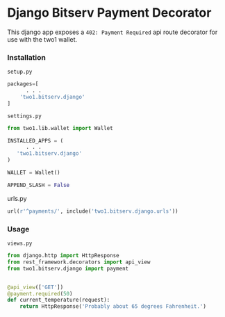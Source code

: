 # Django Bitserv Payment Decorator

This django app exposes a `402: Payment Required` api route decorator for use with the two1 wallet.

### Installation

`setup.py`

``` python
packages=[
      . . .
    'two1.bitserv.django'
]
```

`settings.py`

``` python
from two1.lib.wallet import Wallet

INSTALLED_APPS = (
      . . .  
   'two1.bitserv.django'
)

WALLET = Wallet()

APPEND_SLASH = False
```

urls.py

``` python
url(r'^payments/', include('two1.bitserv.django.urls'))
```


### Usage

`views.py`

``` python
from django.http import HttpResponse
from rest_framework.decorators import api_view
from two1.bitserv.django import payment


@api_view(['GET'])
@payment.required(50)
def current_temperature(request):
    return HttpResponse('Probably about 65 degrees Fahrenheit.')

```
